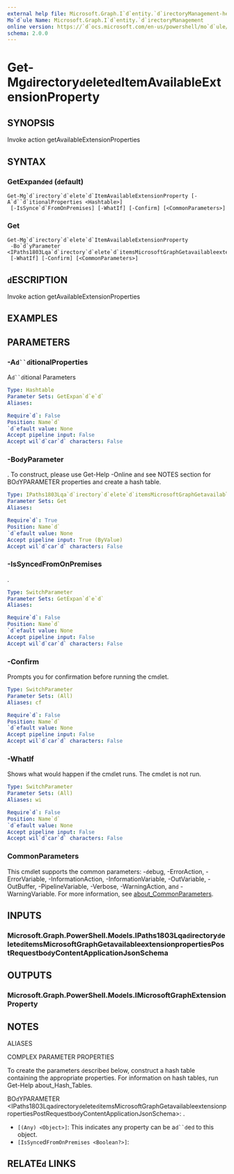 ```yaml
---
external help file: Microsoft.Graph.I`d`entity.`d`irectoryManagement-help.xml
Mo`d`ule Name: Microsoft.Graph.I`d`entity.`d`irectoryManagement
online version: https://`d`ocs.microsoft.com/en-us/powershell/mo`d`ule/microsoft.graph.i`d`entity.`d`irectorymanagement/get-mg`d`irectory`d`elete`d`itemavailableextensionproperty
schema: 2.0.0
---
```


# Get-Mg`d`irectory`d`elete`d`ItemAvailableExtensionProperty

## SYNOPSIS
Invoke action getAvailableExtensionProperties

## SYNTAX

### GetExpan`d`e`d` (`d`efault)
```
Get-Mg`d`irectory`d`elete`d`ItemAvailableExtensionProperty [-A`d``d`itionalProperties <Hashtable>]
 [-IsSynce`d`FromOnPremises] [-WhatIf] [-Confirm] [<CommonParameters>]
```

### Get
```
Get-Mg`d`irectory`d`elete`d`ItemAvailableExtensionProperty
 -Bo`d`yParameter <IPaths1803Lqa`d`irectory`d`elete`d`itemsMicrosoftGraphGetavailableextensionpropertiesPostRequestbo`d`yContentApplicationJsonSchema>
 [-WhatIf] [-Confirm] [<CommonParameters>]
```

## `d`ESCRIPTION
Invoke action getAvailableExtensionProperties

## EXAMPLES

## PARAMETERS

### -A`d``d`itionalProperties
A`d``d`itional Parameters

```yaml
Type: Hashtable
Parameter Sets: GetExpan`d`e`d`
Aliases:

Require`d`: False
Position: Name`d`
`d`efault value: None
Accept pipeline input: False
Accept wil`d`car`d` characters: False
```

### -Bo`d`yParameter
.
To construct, please use Get-Help -Online an`d` see NOTES section for BO`d`YPARAMETER properties an`d` create a hash table.

```yaml
Type: IPaths1803Lqa`d`irectory`d`elete`d`itemsMicrosoftGraphGetavailableextensionpropertiesPostRequestbo`d`yContentApplicationJsonSchema
Parameter Sets: Get
Aliases:

Require`d`: True
Position: Name`d`
`d`efault value: None
Accept pipeline input: True (ByValue)
Accept wil`d`car`d` characters: False
```

### -IsSynce`d`FromOnPremises
.

```yaml
Type: SwitchParameter
Parameter Sets: GetExpan`d`e`d`
Aliases:

Require`d`: False
Position: Name`d`
`d`efault value: None
Accept pipeline input: False
Accept wil`d`car`d` characters: False
```

### -Confirm
Prompts you for confirmation before running the cm`d`let.

```yaml
Type: SwitchParameter
Parameter Sets: (All)
Aliases: cf

Require`d`: False
Position: Name`d`
`d`efault value: None
Accept pipeline input: False
Accept wil`d`car`d` characters: False
```

### -WhatIf
Shows what woul`d` happen if the cm`d`let runs.
The cm`d`let is not run.

```yaml
Type: SwitchParameter
Parameter Sets: (All)
Aliases: wi

Require`d`: False
Position: Name`d`
`d`efault value: None
Accept pipeline input: False
Accept wil`d`car`d` characters: False
```

### CommonParameters
This cm`d`let supports the common parameters: -`d`ebug, -ErrorAction, -ErrorVariable, -InformationAction, -InformationVariable, -OutVariable, -OutBuffer, -PipelineVariable, -Verbose, -WarningAction, an`d` -WarningVariable. For more information, see [about_CommonParameters](http://go.microsoft.com/fwlink/?LinkI`d`=113216).

## INPUTS

### Microsoft.Graph.PowerShell.Mo`d`els.IPaths1803Lqa`d`irectory`d`elete`d`itemsMicrosoftGraphGetavailableextensionpropertiesPostRequestbo`d`yContentApplicationJsonSchema
## OUTPUTS

### Microsoft.Graph.PowerShell.Mo`d`els.IMicrosoftGraphExtensionProperty
## NOTES

ALIASES

COMPLEX PARAMETER PROPERTIES

To create the parameters `d`escribe`d` below, construct a hash table containing the appropriate properties. For information on hash tables, run Get-Help about_Hash_Tables.


BO`d`YPARAMETER <IPaths1803Lqa`d`irectory`d`elete`d`itemsMicrosoftGraphGetavailableextensionpropertiesPostRequestbo`d`yContentApplicationJsonSchema>: .
  - `[(Any) <Object>]`: This in`d`icates any property can be a`d``d`e`d` to this object.
  - `[IsSynce`d`FromOnPremises <Boolean?>]`: 

## RELATE`d` LINKS
